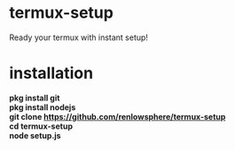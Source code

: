 # termux-setup
Ready your termux with instant setup!
# installation <b>
pkg install git <br>
pkg install nodejs<br>
git clone https://github.com/renlowsphere/termux-setup<br>
cd termux-setup<br>
node setup.js
